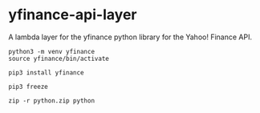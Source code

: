 # yfinance-api-layer
A lambda layer for the yfinance python library for the Yahoo! Finance API.

```
python3 -m venv yfinance
source yfinance/bin/activate
```

```
pip3 install yfinance
```

```
pip3 freeze
```

```
zip -r python.zip python
```
